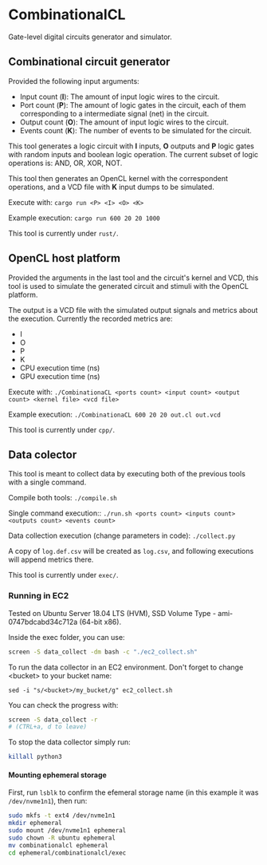 # CombinationalCL

Gate-level digital circuits generator and simulator.

## Combinational circuit generator

Provided the following input arguments:

* Input count (**I**): The amount of input logic wires to the circuit.
* Port count (**P**): The amount of logic gates in the circuit, each of them corresponding to a intermediate signal (net) in the circuit.
* Output count (**O**): The amount of input logic wires to the circuit.
* Events count (**K**): The number of events to be simulated for the circuit.

This tool generates a logic circuit with **I** inputs, **O** outputs and **P** logic gates with random inputs and boolean logic operation. The current subset of logic operations is: AND, OR, XOR, NOT.

This tool then generates an OpenCL kernel with the correspondent operations, and a VCD file with **K** input dumps to be simulated.

Execute with: ```cargo run <P> <I> <O> <K>```

Example execution: ```cargo run 600 20 20 1000```

This tool is currently under ```rust/```.

## OpenCL host platform

Provided the arguments in the last tool and the circuit's kernel and VCD, this tool is used to simulate the generated circuit and stimuli with the OpenCL platform.

The output is a VCD file with the simulated output signals and metrics about the execution. Currently the recorded metrics are:

* I
* O
* P
* K
* CPU execution time (ns)
* GPU execution time (ns)

Execute with: ```./CombinationaCL <ports count> <input count> <output count> <kernel file> <vcd file>```

Example execution: ```./CombinationaCL 600 20 20 out.cl out.vcd```

This tool is currently under ```cpp/```.

## Data colector

This tool is meant to collect data by executing both of the previous tools with a single command.

Compile both tools: ```./compile.sh```

Single command execution:: ```./run.sh <ports count> <inputs count> <outputs count> <events count>```

Data collection execution (change parameters in code): ```./collect.py```

A copy of `log.def.csv` will be created as `log.csv`, and following executions will append metrics there.

This tool is currently under ```exec/```.

### Running in EC2

Tested on Ubuntu Server 18.04 LTS (HVM), SSD Volume Type - ami-0747bdcabd34c712a (64-bit x86).

Inside the exec folder, you can use:

```sh
screen -S data_collect -dm bash -c "./ec2_collect.sh"
```

To run the data collector in an EC2 environment. Don't forget to change \<bucket\> to your bucket name:

```
sed -i "s/<bucket>/my_bucket/g" ec2_collect.sh
```

You can check the progress with:

```sh
screen -S data_collect -r
# (CTRL+a, d to leave)
```

To stop the data collector simply run:

```sh
killall python3
```

#### Mounting ephemeral storage

First, run `lsblk` to confirm the efemeral storage name (in this example it was `/dev/nvme1n1`), then run:

```sh
sudo mkfs -t ext4 /dev/nvme1n1
mkdir ephemeral
sudo mount /dev/nvme1n1 ephemeral
sudo chown -R ubuntu ephemeral
mv combinationalcl ephemeral
cd ephemeral/combinationalcl/exec
```

